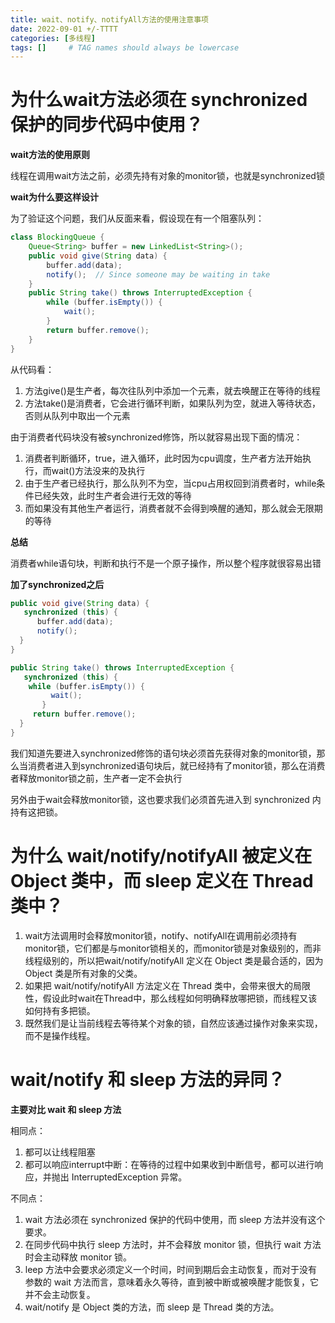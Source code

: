 ```yaml
---
title: wait、notify、notifyAll方法的使用注意事项
date: 2022-09-01 +/-TTTT
categories: [多线程]
tags: []     # TAG names should always be lowercase
---
```


# 为什么wait方法必须在 synchronized 保护的同步代码中使用？
**wait方法的使用原则**

线程在调用wait方法之前，必须先持有对象的monitor锁，也就是synchronized锁

**wait为什么要这样设计**

为了验证这个问题，我们从反面来看，假设现在有一个阻塞队列：

```java
class BlockingQueue {
    Queue<String> buffer = new LinkedList<String>();
    public void give(String data) {
        buffer.add(data);
        notify();  // Since someone may be waiting in take
    }
    public String take() throws InterruptedException {
        while (buffer.isEmpty()) {
            wait();
        }
        return buffer.remove();
    }
}
```

从代码看：

1. 方法give()是生产者，每次往队列中添加一个元素，就去唤醒正在等待的线程
2. 方法take()是消费者，它会进行循环判断，如果队列为空，就进入等待状态，否则从队列中取出一个元素

由于消费者代码块没有被synchronized修饰，所以就容易出现下面的情况：

1. 消费者判断循环，true，进入循环，此时因为cpu调度，生产者方法开始执行，而wait()方法没来的及执行
2. 由于生产者已经执行，那么队列不为空，当cpu占用权回到消费者时，while条件已经失效，此时生产者会进行无效的等待
3. 而如果没有其他生产者运行，消费者就不会得到唤醒的通知，那么就会无限期的等待

**总结**

消费者while语句块，判断和执行不是一个原子操作，所以整个程序就很容易出错

**加了synchronized之后**

```java
public void give(String data) {
   synchronized (this) {
      buffer.add(data);
      notify();
  }
}

public String take() throws InterruptedException {
   synchronized (this) {
    while (buffer.isEmpty()) {
         wait();
       }
     return buffer.remove();
  }
}
```

我们知道先要进入synchronized修饰的语句块必须首先获得对象的monitor锁，那么当消费者进入到synchronized语句块后，就已经持有了monitor锁，那么在消费者释放monitor锁之前，生产者一定不会执行

另外由于wait会释放monitor锁，这也要求我们必须首先进入到 synchronized 内持有这把锁。

# 为什么 wait/notify/notifyAll 被定义在 Object 类中，而 sleep 定义在 Thread 类中？

1. wait方法调用时会释放monitor锁，notify、notifyAll在调用前必须持有monitor锁，它们都是与monitor锁相关的，而monitor锁是对象级别的，而非线程级别的，所以把wait/notify/notifyAll 定义在 Object 类是最合适的，因为 Object 类是所有对象的父类。
2. 如果把 wait/notify/notifyAll 方法定义在 Thread 类中，会带来很大的局限性，假设此时wait在Thread中，那么线程如何明确释放哪把锁，而线程又该如何持有多把锁。
3. 既然我们是让当前线程去等待某个对象的锁，自然应该通过操作对象来实现，而不是操作线程。

# wait/notify 和 sleep 方法的异同？

**主要对比 wait 和 sleep 方法**

相同点：

1. 都可以让线程阻塞
2. 都可以响应interrupt中断：在等待的过程中如果收到中断信号，都可以进行响应，并抛出 InterruptedException 异常。

不同点：

1. wait 方法必须在 synchronized 保护的代码中使用，而 sleep 方法并没有这个要求。
2. 在同步代码中执行 sleep 方法时，并不会释放 monitor 锁，但执行 wait 方法时会主动释放 monitor 锁。
3. leep 方法中会要求必须定义一个时间，时间到期后会主动恢复，而对于没有参数的 wait 方法而言，意味着永久等待，直到被中断或被唤醒才能恢复，它并不会主动恢复。
4. wait/notify 是 Object 类的方法，而 sleep 是 Thread 类的方法。